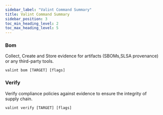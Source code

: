 ```yaml
---
sidebar_label: "Valint Command Summary"
title: Valint Command Summary
sidebar_position: 3
toc_min_heading_level: 2
toc_max_heading_level: 5
---
```


### Bom

Collect, Create and Store evidence for artifacts (SBOMs,SLSA provenance) or any third-party tools.

```
valint bom [TARGET] [flags]
```

### Verify

Verify compliance policies against evidence to ensure the integrity of supply chain.

```
valint verify [TARGET] [flags]
```